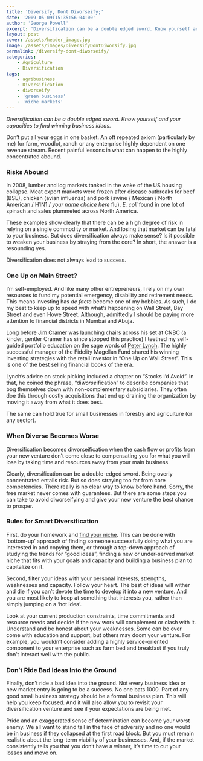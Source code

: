 ```yaml
---
title: 'Diversify, Dont Diworseify;'
date: '2009-05-09T15:35:56-04:00'
author: 'George Powell'
excerpt: 'Diversification can be a double edged sword. Know yourself and your capacities to find winning business ideas.'
layout: post
cover: /assets/header_image.jpg
image: /assets/images/DiversifyDontDiworsify.jpg
permalink: /diversify-dont-diworseify/
categories:
    - Agriculture
    - Diversification
tags:
    - agribusiness
    - Diversification
    - diworseify
    - 'green business'
    - 'niche markets'
---
```


*Diversification can be a double edged sword. Know yourself and your capacities to find winning business ideas.*

Don’t put all your eggs in one basket. An oft repeated axiom (particularly by me) for farm, woodlot, ranch or any enterprise highly dependent on one revenue stream. Recent painful lessons in what can happen to the highly concentrated abound.

### Risks Abound

In 2008, lumber and log markets tanked in the wake of the US housing collapse. Meat export markets were frozen after disease outbreaks for beef (BSE), chicken (avian influenza) and pork (swine / Mexican / North American / H1N1 / *your name choice here* flu). *E. coli* found in one lot of spinach and sales plummeted across North America.

These examples show clearly that there can be a high degree of risk in relying on a single commodity or market. And losing that market can be fatal to your business. But does diversification always make sense? Is it possible to weaken your business by straying from the core? In short, the answer is a resounding yes.

Diversification does not always lead to success.

### One Up on Main Street?

I’m self-employed. And like many other entrepreneurs, I rely on my own resources to fund my potential emergency, disability and retirement needs. This means investing has *de facto* become one of my hobbies. As such, I do my best to keep up to speed with what’s happening on Wall Street, Bay Street and even Howe Street. Although, admittedly I should be paying more attention to financial districts in Mumbai and Abuja.

Long before [Jim Cramer](https://www.cnbc.com/jim-cramer/) was launching chairs across his set at CNBC (a kinder, gentler Cramer has since stopped this practice) I teethed my self-guided portfolio education on the sage words of [Peter Lynch](https://en.wikipedia.org/wiki/Peter_Lynch). The highly successful manager of the Fidelity Magellan Fund shared his winning investing strategies with the retail investor in “One Up on Wall Street”. This is one of the best selling financial books of the era.

Lynch’s advice on stock picking included a chapter on “Stocks I’d Avoid”. In that, he coined the phrase, “di*worse*ification” to describe companies that bog themselves down with non-complementary subsidiaries. They often doe this through costly acquisitions that end up draining the organization by moving it away from what it does best.

The same can hold true for small businesses in forestry and agriculture (or any sector).

### When Diverse Becomes Worse

Diversification becomes diworseification when the cash flow or profits from your new venture don’t come close to compensating you for what you will lose by taking time and resources away from your main business.

Clearly, diversification can be a double-edged sword. Being overly concentrated entails risk. But so does straying too far from core competencies. There really is no clear way to know before hand. Sorry, the free market never comes with guarantees. But there are some steps you can take to avoid diworseifying and give your new venture the best chance to prosper.

### Rules for Smart Diversification

First, do your homework and [find your niche](http://www.agforinsight.com/a-lesson-from-dr-seuss-in-protecting-your-niche/). This can be done with ‘bottom-up’ approach of finding someone successfully doing what you are interested in and copying them, or through a top-down approach of studying the trends for “good ideas”, finding a new or under-served market niche that fits with your goals and capacity and building a business plan to capitalize on it.

Second, filter your ideas with your personal interests, strengths, weaknesses and capacity. Follow your heart. The best of ideas will wither and die if you can’t devote the time to develop it into a new venture. And you are most likely to keep at something that interests you, rather than simply jumping on a ‘hot idea’.

Look at your current production constraints, time commitments and resource needs and decide if the new work will complement or clash with it. Understand and be honest about your weaknesses. Some can be over come with education and support, but others may doom your venture. For example, you wouldn’t consider adding a highly service-oriented component to your enterprise such as farm bed and breakfast if you truly don’t interact well with the public.

### Don’t Ride Bad Ideas Into the Ground

Finally, don’t ride a bad idea into the ground. Not every business idea or new market entry is going to be a success. No one bats 1000. Part of any good small business strategy should be a formal business plan. This will help you keep focused. And it will also allow you to revisit your diversification venture and see if your expectations are being met.

Pride and an exaggerated sense of determination can become your worst enemy. We all want to stand tall in the face of adversity and no one would be in business if they collapsed at the first road block. But you must remain realistic about the long-term viability of your businesses. And, if the market consistently tells you that you don’t have a winner, it’s time to cut your losses and move on.
